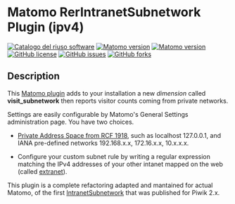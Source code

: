 # Matomo RerIntranetSubnetwork Plugin (ipv4)

[![Catalogo del riuso software](https://img.shields.io/badge/Riuso%20AGID-Software-%230076e3)](https://developers.italia.it/it/pa/r_emiro)
[![Matomo version](https://img.shields.io/badge/matomo-4.x--dev-success)](https://github.com/matomo-org/matomo)
[![Matomo version](https://img.shields.io/badge/matomo-3.x--dev-success)](https://github.com/matomo-org/matomo)
[![GitHub license](https://img.shields.io/github/license/RegioneER/RerIntranetSubnetwork)](https://github.com/RegioneER/RerIntranetSubnetwork/blob/master/LICENSE)
[![GitHub issues](https://img.shields.io/github/issues/RegioneER/RerIntranetSubnetwork)](https://github.com/RegioneER/RerIntranetSubnetwork/issues)
[![GitHub forks](https://img.shields.io/github/forks/RegioneER/RerIntranetSubnetwork)](https://github.com/RegioneER/RerIntranetSubnetwork/network)

## Description

This [Matomo plugin](https://plugins.matomo.org/RerIntranetSubnetwork) adds to your installation a new _dimension_ called **visit_subnetwork** then reports visitor counts coming from private networks.

Settings are easily configurable by Matomo's General Settings administration page. You have two choices.

- [Private Address Space from RCF 1918](https://datatracker.ietf.org/doc/html/rfc1918#section-3), such as localhost 127.0.0.1, and IANA pre-defined networks 192.168.x.x, 172.16.x.x, 10.x.x.x.

- Configure your custom subnet rule by writing a regular expression matching the IPv4 addresses of your other intanet mapped on the web (called [extranet](https://en.wikipedia.org/wiki/Extranet)).

This plugin is a complete refactoring adapted and mantained for actual Matomo, of the first [IntranetSubnetwork](https://github.com/kwasib/IntranetSubNetwork) that was published for Piwik 2.x.
